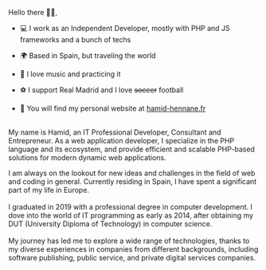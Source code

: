 Hello there 👋🏽,

* 💻 I work as an Independent Developer, mostly with PHP and JS frameworks and a bunch of techs

* 🌍 Based in Spain, but traveling the world

* 🎺 I love music and practicing it

* ⚽ I support Real Madrid and I love ~~soccer~~ football

* 🔗 You will find my personal website at [hamid-hennane.fr](https://hamid-hennane.fr) <br><br>

My name is Hamid, an IT Professional Developer, Consultant and Entrepreneur. 
As a web application developer, I specialize in the PHP language and its ecosystem, and provide efficient and scalable PHP-based solutions for modern dynamic web applications.

I am always on the lookout for new ideas and challenges in the field of web and coding in general. 
Currently residing in Spain, I have spent a significant part of my life in Europe. <br><br>
I graduated in 2019 with a professional degree in computer development. I dove into the world of IT programming as early as 2014, 
after obtaining my DUT (University Diploma of Technology) in computer science. <br><br> My journey has led me to explore a wide range of technologies, 
thanks to my diverse experiences in companies from different backgrounds, including software publishing, public service, and private digital services companies.

